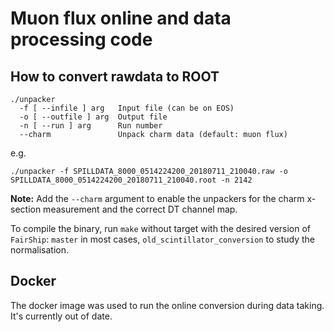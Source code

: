 # Muon flux online and data processing code

## How to convert rawdata to ROOT

```
./unpacker
  -f [ --infile ] arg   Input file (can be on EOS)
  -o [ --outfile ] arg  Output file
  -n [ --run ] arg      Run number
  --charm               Unpack charm data (default: muon flux)
```

e.g.

```
./unpacker -f SPILLDATA_8000_0514224200_20180711_210040.raw -o
SPILLDATA_8000_0514224200_20180711_210040.root -n 2142
```

**Note:** Add the `--charm` argument to enable the unpackers for the charm
x-section measurement and the correct DT channel map.

To compile the binary, run `make` without target with the desired version of
`FairShip`: `master` in most cases, `old_scintillator_conversion` to study the
normalisation.

## Docker

The docker image was used to run the online conversion during data taking. It's
currently out of date.
